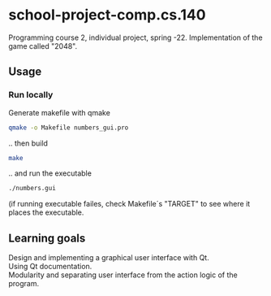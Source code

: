 # school-project-comp.cs.140
Programming course 2, individual project, spring -22. Implementation of the game called "2048".

## Usage

### Run locally
Generate makefile with qmake
```sh
qmake -o Makefile numbers_gui.pro
```
.. then build
```sh
make
```
.. and run the executable
```sh
./numbers.gui
```
(if running executable failes, check Makefile´s "TARGET" to see where it places the executable.

## Learning goals
Design and implementing a graphical user interface with Qt.  
Using Qt documentation.  
Modularity and separating user interface from the action logic of the program.



